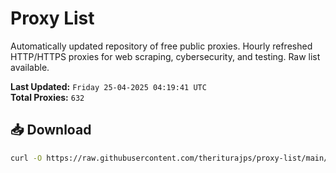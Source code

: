 # Proxy List

Automatically updated repository of free public proxies. Hourly refreshed HTTP/HTTPS proxies for web scraping, cybersecurity, and testing. Raw list available.

**Last Updated:** `Friday 25-04-2025 04:19:41 UTC`  
**Total Proxies:** `632`

## 📥 Download
```bash
curl -O https://raw.githubusercontent.com/theriturajps/proxy-list/main/proxies.txt
